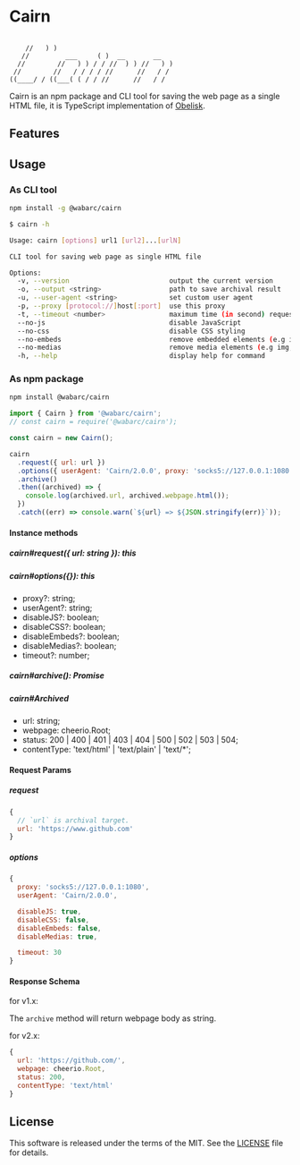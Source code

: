 # Cairn

```text

    //   ) )                              
   //         ___     ( )  __       __    
  //        //   ) ) / / //  ) ) //   ) ) 
 //        //   / / / / //      //   / /  
((____/ / ((___( ( / / //      //   / /   

```

Cairn is an npm package and CLI tool for saving the web page as a single HTML file,
it is TypeScript implementation of [Obelisk](https://github.com/go-shiori/obelisk).

## Features

## Usage

### As CLI tool

```sh
npm install -g @wabarc/cairn
```

```sh
$ cairn -h

Usage: cairn [options] url1 [url2]...[urlN]

CLI tool for saving web page as single HTML file

Options:
  -v, --version                         output the current version
  -o, --output <string>                 path to save archival result
  -u, --user-agent <string>             set custom user agent
  -p, --proxy [protocol://]host[:port]  use this proxy
  -t, --timeout <number>                maximum time (in second) request timeout
  --no-js                               disable JavaScript
  --no-css                              disable CSS styling
  --no-embeds                           remove embedded elements (e.g iframe)
  --no-medias                           remove media elements (e.g img, audio)
  -h, --help                            display help for command
```

### As npm package

```sh
npm install @wabarc/cairn
```

```javascript
import { Cairn } from '@wabarc/cairn';
// const cairn = require('@wabarc/cairn');

const cairn = new Cairn();

cairn
  .request({ url: url })
  .options({ userAgent: 'Cairn/2.0.0', proxy: 'socks5://127.0.0.1:1080' })
  .archive()
  .then((archived) => {
    console.log(archived.url, archived.webpage.html());
  })
  .catch((err) => console.warn(`${url} => ${JSON.stringify(err)}`));
```

#### Instance methods

##### cairn#request({ url: string }): this
##### cairn#options({}): this
- proxy?: string;
- userAgent?: string;
- disableJS?: boolean;
- disableCSS?: boolean;
- disableEmbeds?: boolean;
- disableMedias?: boolean;
- timeout?: number;

##### cairn#archive(): Promise<Archived>
##### cairn#Archived
- url: string;
- webpage: cheerio.Root;
- status: 200 | 400 | 401 | 403 | 404 | 500 | 502 | 503 | 504;
- contentType: 'text/html' | 'text/plain' | 'text/*';

#### Request Params

##### request

```javascript
{
  // `url` is archival target.
  url: 'https://www.github.com'
}
```

##### options

```javascript
{
  proxy: 'socks5://127.0.0.1:1080',
  userAgent: 'Cairn/2.0.0',

  disableJS: true,
  disableCSS: false,
  disableEmbeds: false,
  disableMedias: true,

  timeout: 30
}
```

#### Response Schema

for v1.x:

The `archive` method will return webpage body as string.

for v2.x:

```javascript
{
  url: 'https://github.com/',
  webpage: cheerio.Root,
  status: 200,
  contentType: 'text/html'
}
```

## License

This software is released under the terms of the MIT. See the [LICENSE](https://github.com/wabarc/cairn/blob/main/LICENSE) file for details.
